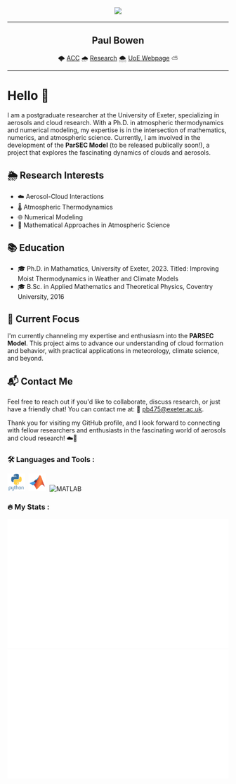 <div id="header" align="center">
  <img src="https://media.giphy.com/media/fxa8UyRChmyT2wi5KA/giphy.gif" width="150"/>
  
---
## Paul Bowen
:cloud_with_lightning: [ACC](https://mathematics.exeter.ac.uk/aerosol-clouds/) 
:cloud_with_rain: [Research](https://mathematics.exeter.ac.uk/aerosol-clouds/research/)
:cloud_with_snow: [UoE Webpage](https://mathematics.exeter.ac.uk/staff/pb475)
:partly_sunny: 
</div>

---
# Hello 👋

I am a postgraduate researcher at the University of Exeter, specializing in aerosols and cloud research. With a Ph.D. in atmospheric thermodynamics and numerical modeling, my expertise is in the intersection of mathematics, numerics, and atmospheric science. Currently, I am involved in the development of the **ParSEC Model** (to be released publically soon!), a project that explores the fascinating dynamics of clouds and aerosols.

## 🌦️ Research Interests

- ☁️ Aerosol-Cloud Interactions
- 🌡️ Atmospheric Thermodynamics
- 🌐 Numerical Modeling
- 🧮 Mathematical Approaches in Atmospheric Science

## 📚 Education

- 🎓 Ph.D. in Mathamatics, University of Exeter, 2023. Titled: Improving Moist Thermodynamics in Weather and Climate Models
- 🎓 B.Sc. in Applied Mathematics and Theoretical Physics, Coventry University, 2016

## 🌟 Current Focus

I'm currently channeling my expertise and enthusiasm into the **PARSEC Model**. This project aims to advance our understanding of cloud formation and behavior, with practical applications in meteorology, climate science, and beyond.

## 📬 Contact Me

Feel free to reach out if you'd like to collaborate, discuss research, or just have a friendly chat! You can contact me at: 📧 [pb475@exeter.ac.uk](mailto:pb475@exeter.ac.uk).

<!--- ## 🌐 Connect with Me --->

<!--- Let's connect on [LinkedIn](https://www.linkedin.com/in/your-profile) to stay updated on my latest research and projects.--->

Thank you for visiting my GitHub profile, and I look forward to connecting with fellow researchers and enthusiasts in the fascinating world of aerosols and cloud research! ☁️🔬



### :hammer_and_wrench: Languages and Tools :
<div>
  <img src="https://github.com/devicons/devicon/blob/master/icons/python/python-original-wordmark.svg" title="Python" alt="Python" width="40" height="40"/>&nbsp;
  <img src="https://github.com/devicons/devicon/blob/master/icons/matlab/matlab-original.svg" title="MATLAB" alt="MATLAB" width="40" height="40"/>&nbsp;
  <img src="https://avatars.githubusercontent.com/u/53436240?s=200&v=4" title="MATLAB" alt="MATLAB" width="40" height="40"/>&nbsp;
</div>


### :fire: My Stats :

<a href="https://github.com/jstrieb/github-stats">
<img src="https://raw.githubusercontent.com/pb475/github-stats/master/generated/overview.svg#gh-dark-mode-only" />
<img src="https://raw.githubusercontent.com/pb475/github-stats/master/generated/languages.svg#gh-dark-mode-only" />
</a>

<!--- ![](https://raw.githubusercontent.com/pb475/github-stats/master/generated/overview.svg#gh-dark-mode-only)--->
<!--- ![](https://raw.githubusercontent.com/username/github-stats/master/generated/overview.svg#gh-light-mode-only) --->
<!--- ![](https://raw.githubusercontent.com/pb475/github-stats/master/generated/languages.svg#gh-dark-mode-only)--->
<!--- ![](https://raw.githubusercontent.com/username/github-stats/master/generated/languages.svg#gh-light-mode-only) --->

<!--- TODO: authorise stats for private repos --->
<!--- [![GitHub Streak](http://github-readme-streak-stats.herokuapp.com?user=pb475&theme=dark&background=000000)](https://git.io/streak-stats) --->

<!--- [![my stats](https://github-readme-stats.vercel.app/api?username=pb475)](https://github.com/pb475/github-readme-stats) --->
